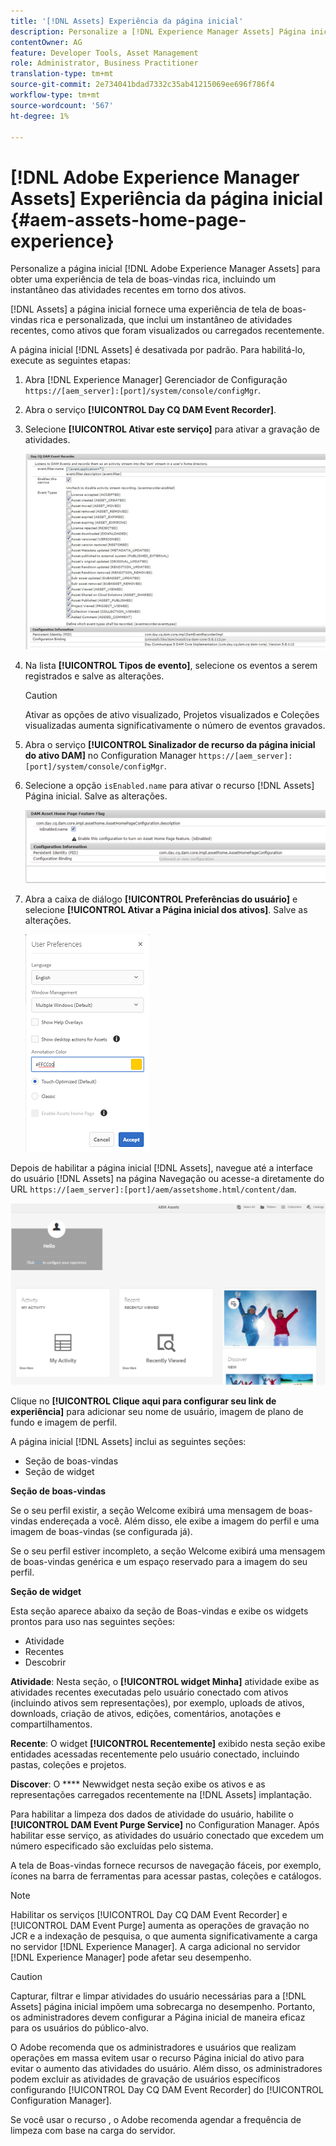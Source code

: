```yaml
---
title: '[!DNL Assets] Experiência da página inicial'
description: Personalize a [!DNL Experience Manager Assets] Página inicial para obter uma experiência avançada de tela de boas-vindas, incluindo um instantâneo das atividades recentes em torno dos ativos.
contentOwner: AG
feature: Developer Tools, Asset Management
role: Administrator, Business Practitioner
translation-type: tm+mt
source-git-commit: 2e734041bdad7332c35ab41215069ee696f786f4
workflow-type: tm+mt
source-wordcount: '567'
ht-degree: 1%

---
```



# [!DNL Adobe Experience Manager Assets] Experiência da página inicial  {#aem-assets-home-page-experience}

Personalize a página inicial [!DNL Adobe Experience Manager Assets] para obter uma experiência de tela de boas-vindas rica, incluindo um instantâneo das atividades recentes em torno dos ativos.

[!DNL Assets] a página inicial fornece uma experiência de tela de boas-vindas rica e personalizada, que inclui um instantâneo de atividades recentes, como ativos que foram visualizados ou carregados recentemente.

A página inicial [!DNL Assets] é desativada por padrão. Para habilitá-lo, execute as seguintes etapas:

1. Abra [!DNL Experience Manager] Gerenciador de Configuração `https://[aem_server]:[port]/system/console/configMgr`.
1. Abra o serviço **[!UICONTROL Day CQ DAM Event Recorder]**.
1. Selecione **[!UICONTROL Ativar este serviço]** para ativar a gravação de atividades.

   ![chlimage_1-250](assets/chlimage_1-250.png)

1. Na lista **[!UICONTROL Tipos de evento]**, selecione os eventos a serem registrados e salve as alterações.

   >[!CAUTION]
   >
   >Ativar as opções de ativo visualizado, Projetos visualizados e Coleções visualizadas aumenta significativamente o número de eventos gravados.

1. Abra o serviço **[!UICONTROL Sinalizador de recurso da página inicial do ativo DAM]** no Configuration Manager `https://[aem_server]:[port]/system/console/configMgr`.
1. Selecione a opção `isEnabled.name` para ativar o recurso [!DNL Assets] Página inicial. Salve as alterações.

   ![chlimage_1-251](assets/chlimage_1-251.png)

1. Abra a caixa de diálogo **[!UICONTROL Preferências do usuário]** e selecione **[!UICONTROL Ativar a Página inicial dos ativos]**. Salve as alterações.

   ![Ativar a página inicial de ativos na caixa de diálogo Preferências do usuário](assets/Annotation-color.png)

Depois de habilitar a página inicial [!DNL Assets], navegue até a interface do usuário [!DNL Assets] na página Navegação ou acesse-a diretamente do URL `https://[aem_server]:[port]/aem/assetshome.html/content/dam`.

![configurar o link de experiência na interface do usuário do Assets](assets/config-experience-link.png)

Clique no **[!UICONTROL Clique aqui para configurar seu link de experiência]** para adicionar seu nome de usuário, imagem de plano de fundo e imagem de perfil.

A página inicial [!DNL Assets] inclui as seguintes seções:

* Seção de boas-vindas
* Seção de widget

**Seção de boas-vindas**

Se o seu perfil existir, a seção Welcome exibirá uma mensagem de boas-vindas endereçada a você. Além disso, ele exibe a imagem do perfil e uma imagem de boas-vindas (se configurada já).

Se o seu perfil estiver incompleto, a seção Welcome exibirá uma mensagem de boas-vindas genérica e um espaço reservado para a imagem do seu perfil.

**Seção de widget**

Esta seção aparece abaixo da seção de Boas-vindas e exibe os widgets prontos para uso nas seguintes seções:

* Atividade
* Recentes
* Descobrir

**Atividade**: Nesta seção, o  **[!UICONTROL widget Minha]** atividade exibe as atividades recentes executadas pelo usuário conectado com ativos (incluindo ativos sem representações), por exemplo, uploads de ativos, downloads, criação de ativos, edições, comentários, anotações e compartilhamentos.

**Recente**: O widget  **[!UICONTROL Recentemente]** exibido nesta seção exibe entidades acessadas recentemente pelo usuário conectado, incluindo pastas, coleções e projetos.

**Discover**: O  **** Newwidget nesta seção exibe os ativos e as representações carregados recentemente na  [!DNL Assets] implantação.

Para habilitar a limpeza dos dados de atividade do usuário, habilite o **[!UICONTROL DAM Event Purge Service]** no Configuration Manager. Após habilitar esse serviço, as atividades do usuário conectado que excedem um número especificado são excluídas pelo sistema.

A tela de Boas-vindas fornece recursos de navegação fáceis, por exemplo, ícones na barra de ferramentas para acessar pastas, coleções e catálogos.

>[!NOTE]
>
>Habilitar os serviços [!UICONTROL Day CQ DAM Event Recorder] e [!UICONTROL DAM Event Purge] aumenta as operações de gravação no JCR e a indexação de pesquisa, o que aumenta significativamente a carga no servidor [!DNL Experience Manager]. A carga adicional no servidor [!DNL Experience Manager] pode afetar seu desempenho.

>[!CAUTION]
>
>Capturar, filtrar e limpar atividades do usuário necessárias para a [!DNL Assets] página inicial impõem uma sobrecarga no desempenho. Portanto, os administradores devem configurar a Página inicial de maneira eficaz para os usuários do público-alvo.
>
>O Adobe recomenda que os administradores e usuários que realizam operações em massa evitem usar o recurso Página inicial do ativo para evitar o aumento das atividades do usuário. Além disso, os administradores podem excluir as atividades de gravação de usuários específicos configurando [!UICONTROL Day CQ DAM Event Recorder] do [!UICONTROL Configuration Manager].
>
>Se você usar o recurso , o Adobe recomenda agendar a frequência de limpeza com base na carga do servidor.
